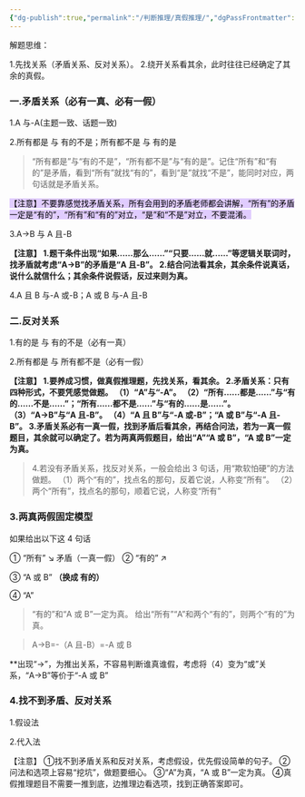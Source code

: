 ```yaml
---
{"dg-publish":true,"permalink":"/判断推理/真假推理/","dgPassFrontmatter":true,"noteIcon":"","created":"2023-12-02T18:56:04.077+08:00","updated":"2023-12-14T00:08:58.112+08:00"}
---
```


解题思维：

1.先找关系（矛盾关系、反对关系）。
2.绕开关系看其余，此时往往已经确定了其余的真假。

### 一.矛盾关系（必有一真、必有一假）

1.A 与-A(主题一致、话题一致)

2.所有都是 与 有的不是；所有都不是 与 有的是

>“所有都是”与“有的不是”，“所有都不是”与“有的是”。记住“所有”和“有的”是矛盾，看到“所有”就找“有的”，看到“是”就找“不是”，能同时对应，两句话就是矛盾关系。

<mark style="background: #D2B3FFA6;">【注意】不要靠感觉找矛盾关系，所有会用到的矛盾老师都会讲解，“所有”的矛盾一定是“有的”，“所有”和“有的”对立，“是”和“不是”对立，不要混淆。</mark>

3.A→B 与 A 且-B

**【注意】
1.题干条件出现“如果……那么……”“只要……就……”等逻辑关联词时，找矛盾就考虑“A→B”的矛盾是“A 且-B”。
2.结合问法看其余，其余条件说真话，说什么就信什么；其余条件说假话，反过来则为真。**

4.A 且 B 与-A 或-B；A 或 B 与-A 且-B

### 二.反对关系

1.有的是 与 有的不是（必有一真）

2.所有都是 与 所有都不是（必有一假）

**【注意】
1.要养成习惯，做真假推理题，先找关系，看其余。
2.矛盾关系：只有四种形式，不要凭感觉做题。
（1）“A”与“-A”。
（2）“所有……都是……”与“有的……不是……”；“所有……都不是……”与“有的……是……”。
（3）“A→B”与“A 且-B”。
（4）“A 且 B”与“-A 或-B”；“A 或 B”与“-A 且-B”。
3.矛盾关系必有一真一假，找到矛盾后看其余，再结合问法，若为一真一假题目，其余就可以确定了。若为两真两假题目，给出“A”“A 或 B”，“A 或 B”一定为真。**

>4.若没有矛盾关系，找反对关系，一般会给出 3 句话，用“欺软怕硬”的方法做题。
（1）两个“有的”，找点名的那句，反着它说，人称变“所有”。
（2）两个“所有”，找点名的那句，顺着它说，人称变“所有” 

### 3.两真两假固定模型

如果给出以下这 4 句话

①  “所有”        ↘️
						       矛盾（一真一假）
②  “有的”        ↗️

③  “A 或 B”    **（换成  有的）**

④  “A”

>“有的”和“A 或 B”一定为真。
>给出“所有”“A”和两个“有的”，则两个“有的”为真。


>A→B=-（A 且-B）=-A 或 B
>
**出现“→”，为推出关系，不容易判断谁真谁假，考虑将（4）变为“或”关系，“A→B”等价于“-A 或 B”

### 4.找不到矛盾、反对关系

1.假设法

2.代入法

【注意】
①找不到矛盾关系和反对关系，考虑假设，优先假设简单的句子。
②问法和选项上容易“挖坑”，做题要细心。
③“A”为真，“A 或 B”一定为真。
④真假推理题目不需要一推到底，边推理边看选项，找到正确答案即可。
